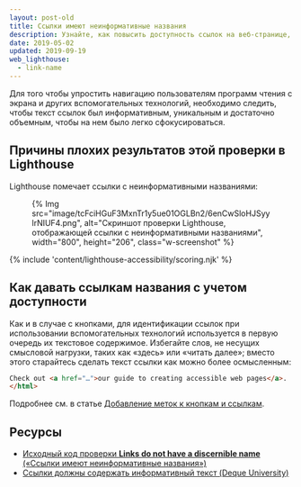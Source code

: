 ```yaml
---
layout: post-old
title: Ссылки имеют неинформативные названия
description: Узнайте, как повысить доступность ссылок на веб-странице, сделав их названия более информативными для пользователей вспомогательных технологий.
date: 2019-05-02
updated: 2019-09-19
web_lighthouse:
  - link-name
---
```


Для того чтобы упростить навигацию пользователям программ чтения с экрана и других вспомогательных технологий, необходимо следить, чтобы текст ссылок был информативным, уникальным и достаточно объемным, чтобы на нем было легко сфокусироваться.

## Причины плохих результатов этой проверки в Lighthouse

Lighthouse помечает ссылки с неинформативными названиями:

<figure class="w-figure">{% Img src="image/tcFciHGuF3MxnTr1y5ue01OGLBn2/6enCwSloHJSyylrNIUF4.png", alt="Скриншот проверки Lighthouse, отображающей ссылки с неинформативными названиями", width="800", height="206", class="w-screenshot" %}</figure>

{% include 'content/lighthouse-accessibility/scoring.njk' %}

## Как давать ссылкам названия с учетом доступности

Как и в случае с кнопками, для идентификации ссылок при использовании вспомогательных технологий используется в первую очередь их текстовое содержимое. Избегайте слов, не несущих смысловой нагрузки, таких как «здесь» или «читать далее»; вместо этого старайтесь сделать текст ссылки как можно более осмысленным:

```html
Check out <a href="…">our guide to creating accessible web pages</a>.
</html>
```

Подробнее см. в статье [Добавление меток к кнопкам и ссылкам](/labels-and-text-alternatives#label-buttons-and-links).

## Ресурсы

- [Исходный код проверки **Links do not have a discernible name** («Ссылки имеют неинформативные названия»)](https://github.com/GoogleChrome/lighthouse/blob/master/lighthouse-core/audits/accessibility/link-name.js)
- [Ссылки должны содержать информативный текст (Deque University)](https://dequeuniversity.com/rules/axe/3.3/link-name)
